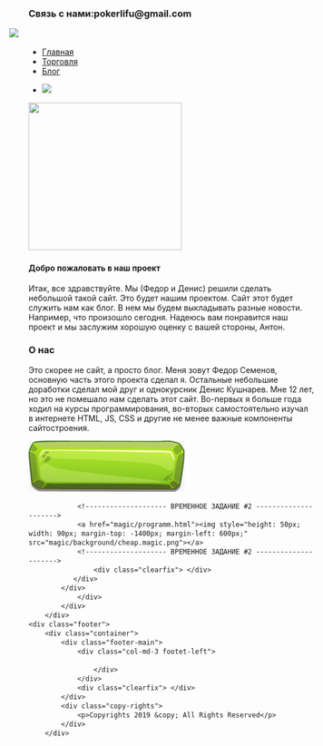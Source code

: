 <!DOCTYPE html>
<html>
<head>
<title>Проект | Главная</title>
<link rel="shortcut icon" href="images/devil-dog-png-5.png" type="image/png">
<link href="css/bootstrap.css" rel="stylesheet">
<link href="css/style.css" rel="stylesheet" type="text/css" media="all" />
<meta name="viewport" content="width=device-width, initial-scale=1">
<meta http-equiv="Content-Type" content="text/html; charset=utf-8" />
<link href='http://fonts.googleapis.com/css?family=Open+Sans:300italic,400italic,600italic,700italic,800italic,700,300,600,800,400' rel='stylesheet' type='text/css'>
<link href='http://fonts.googleapis.com/css?family=Metamorphous' rel='stylesheet' type='text/css'>
</head>
<body style="width: 100%;">
<div class="header">
		<div class="header-top">
			<div class="container">
					<div class="header-right-text">
						<h3>Связь с нами:<span>pokerlifu@gmail.com</span></h3>
					</div>
			</div>
			<div class="clearfix"> </div>
		</div>
<div class="header-nav">
	<div class="container">
		<div class="logo">
			<a href="index.html"><img style="width: 190px; margin-left: -34px;" src="http://5nak.com/img/epic-1.png" /></a>
		</div>
		<div class="navigation">
			<nav class="navbar navbar-default">
				<div class="navbar-header">
					</div>
					<div class="collapse navbar-collapse nav-wil" id="bs-example-navbar-collapse-1">
					  <ul class="nav navbar-nav">
						<li><a href="index.html">Главная</a></li>
						<li><a href="torg.html">Торговля</a></li>
						<li><a href="blog.html">Блог</a></li>
					  </ul>
			  <div class="clearfix"> </div>
			</div>
		</nav>
	</div>
	</div>
	</div>
	<div class="clearfix"> </div>
</div>
						<div class="banner"> 
							<div  id="top" class="callbacks_container">
								<ul class="rslides" id="slider3">
									<li>
										<div>
											<img src="http://www.setwalls.ru/pic/201304/1366x768/setwalls.ru-15923.jpg">
										</div>
									</li>
						</ul>
		</div>
		<div class="clearfix"> </div>
	</div>				 	
<div class="welcome">
	<div class="container">
		<div class="col-md-4 welcome-img">
			<img style="width: 270px; height: 260px;" src="https://www.ejin.ru/wp-content/uploads/2019/01/e77d3da8e42f0eb.jpg" alt="" />
		</div>
		<div class="col-md-8 welcome-text">
			<h4>Добро пожаловать в наш проект</h4>
			<p>Итак, все здравствуйте. Мы (Федор и Денис) решили сделать небольшой такой сайт. Это будет нашим проектом.
			Сайт этот будет служить нам как блог. В нем мы будем выкладывать разные новости. Например, что произошло
			сегодня. Надеюсь вам понравится наш проект и мы заслужим хорошую оценку с вашей стороны, Антон.</p>
		</div>
	</div>
</div>
<div class="index-about">
	<div class="container">
			    <h3>О нас</h3>
				<p>Это скорее не сайт, а просто блог. Меня зовут Федор Семенов, основную часть этого проекта
				сделал я. Остальные небольшие доработки сделал мой друг и однокурсник Денис 
				Кушнарев. Мне 12 лет, но это не помешало нам сделать этот сайт. Во-первых я больше года 
				ходил на курсы программирования, во-вторых самостоятельно изучал в интернете HTML, JS, CSS и другие не 
				менее важные компоненты сайтостроения.</p>
			 </div>
		</div>
        <link rel="stylesheet" href="css/swipebox.css">
        <div class="services">
        	<div class="container">
        		<!-------------------- ВРЕМЕННОЕ ЗАДАНИЕ #1 --------------------->
        		<a href="magic/excalibur.html"><img style="height: 90px;" src="images/button.magic.jpg"></a>
				<!-------------------- ВРЕМЕННОЕ ЗАДАНИЕ #1 --------------------->

				<!-------------------- ВРЕМЕННОЕ ЗАДАНИЕ #2 --------------------->
				<a href="magic/programm.html"><img style="height: 50px; width: 90px; margin-top: -1400px; margin-left: 600px;" src="magic/background/cheap.magic.png"></a>
				<!-------------------- ВРЕМЕННОЕ ЗАДАНИЕ #2 --------------------->
					<div class="clearfix"> </div>
			   </div>
			</div>
        		</div>
        	</div>
        </div>
	<div class="footer">
		<div class="container">
			<div class="footer-main">
				<div class="col-md-3 footet-left">

					</div>
				</div>
				<div class="clearfix"> </div>
			</div>
			<div class="copy-rights">
				<p>Copyrights 2019 &copy; All Rights Reserved</p>
			</div>
		</div>
<a href="#" id="toTop" style="display: block;"> <span id="toTopHover" style="opacity: 1;"> </span></a>
	</div>
</body>
</html>
